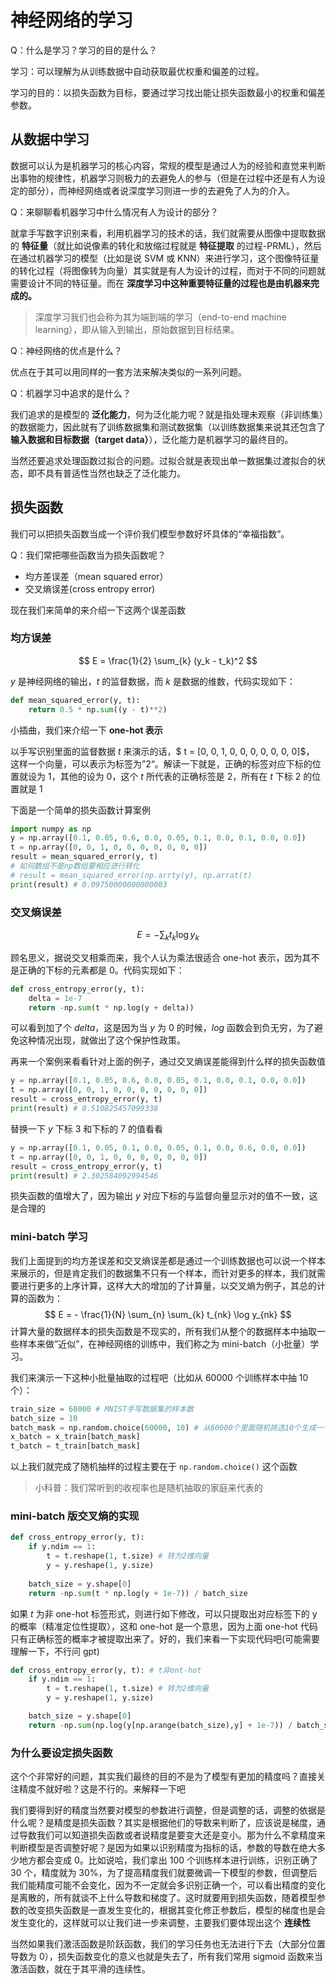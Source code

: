 # 神经网络的学习

Q：什么是学习？学习的目的是什么？

学习：可以理解为从训练数据中自动获取最优权重和偏差的过程。

学习的目的：以损失函数为目标，要通过学习找出能让损失函数最小的权重和偏差参数。

## 从数据中学习

数据可以认为是机器学习的核心内容，常规的模型是通过人为的经验和直觉来判断出事物的规律性，机器学习则极力的去避免人的参与（但是在过程中还是有人为设定的部分），而神经网络或者说深度学习则进一步的去避免了人为的介入。

Q：来聊聊看机器学习中什么情况有人为设计的部分？

就拿手写数字识别来看，利用机器学习的技术的话，我们就需要从图像中提取数据的 **特征量**（就比如说像素的转化和放缩过程就是 **特征提取** 的过程-PRML），然后在通过机器学习的模型（比如是说 SVM 或 KNN）来进行学习，这个图像特征量的转化过程（将图像转为向量）其实就是有人为设计的过程，而对于不同的问题就需要设计不同的特征量。而在 **深度学习中这种重要特征量的过程也是由机器来完成的。**

> 深度学习我们也会称为其为端到端的学习（end-to-end machine learning），即从输入到输出，原始数据到目标结果。

Q：神经网络的优点是什么？

优点在于其可以用同样的一套方法来解决类似的一系列问题。

Q：机器学习中追求的是什么？

我们追求的是模型的 **泛化能力**，何为泛化能力呢？就是指处理未观察（非训练集）的数据能力，因此就有了训练数据集和测试数据集（以训练数据集来说其还包含了 **输入数据和目标数据（target data）**），泛化能力是机器学习的最终目的。

当然还要追求处理函数过拟合的问题。过拟合就是表现出单一数据集过渡拟合的状态，即不具有普适性当然也缺乏了泛化能力。

## 损失函数

我们可以把损失函数当成一个评价我们模型参数好坏具体的“幸福指数”。

Q：我们常把哪些函数当为损失函数呢？

- 均方差误差（mean squared error）
- 交叉熵误差(cross entropy error)

现在我们来简单的来介绍一下这两个误差函数

### 均方误差

$$
E = \frac{1}{2} \sum_{k} (y_k - t_k)^2
$$

$y$ 是神经网络的输出，$t$ 的监督数据，而 $k$ 是数据的维数，代码实现如下：

```python
def mean_squared_error(y, t):
    return 0.5 * np.sum((y - t)**2)
```

小插曲，我们来介绍一下 **one-hot 表示**

以手写识别里面的监督数据 $t$ 来演示的话，$ t = [0, 0, 1, 0, 0, 0, 0, 0, 0, 0]$， 这样一个向量，可以表示为标签为”2“。解读一下就是，正确的标签对应下标的位置就设为 1，其他的设为 0，这个 $t$ 所代表的正确标签是 2，所有在 $t$ 下标 2 的位置就是 1

下面是一个简单的损失函数计算案例

```python
import numpy as np
y = np.array([0.1, 0.05, 0.6, 0.0, 0.05, 0.1, 0.0, 0.1, 0.0, 0.0])
t = np.array([0, 0, 1, 0, 0, 0, 0, 0, 0, 0])
result = mean_squared_error(y, t)
# 如何数组不是np数组要相应进行转化
# result = mean_squared_error(np.arrty(y), np.arrat(t)
print(result) # 0.09750000000000003
```

### 交叉熵误差

$$
E = - \sum_{k} t_k \log y_k
$$

顾名思义，据说交叉相乘而来，我个人认为乘法很适合 one-hot 表示，因为其不是正确的下标的元素都是 0。代码实现如下：

```python
def cross_entropy_error(y, t):
	delta = 1e-7
    return -np.sum(t * np.log(y + delta))
```

可以看到加了个 $delta$，这是因为当 $y$ 为 0 的时候，$log$ 函数会到负无穷，为了避免这种情况出现，就做出了这个保护性政策。

再来一个案例来看看针对上面的例子，通过交叉熵误差能得到什么样的损失函数值

```python
y = np.array([0.1, 0.05, 0.6, 0.0, 0.05, 0.1, 0.0, 0.1, 0.0, 0.0])
t = np.array([0, 0, 1, 0, 0, 0, 0, 0, 0, 0])
result = cross_entropy_error(y, t)
print(result) # 0.510825457099338
```

替换一下 $y$ 下标 3 和下标的 7 的值看看

```python
y = np.array([0.1, 0.05, 0.1, 0.0, 0.05, 0.1, 0.0, 0.6, 0.0, 0.0])
t = np.array([0, 0, 1, 0, 0, 0, 0, 0, 0, 0])
result = cross_entropy_error(y, t)
print(result) # 2.302584092994546
```

损失函数的值增大了，因为输出 $y$ 对应下标的与监督向量显示对的值不一致，这是合理的

### mini-batch 学习

我们上面提到的均方差误差和交叉熵误差都是通过一个训练数据也可以说一个样本来展示的，但是肯定我们的数据集不只有一个样本，而针对更多的样本，我们就需要进行更多的上序计算，这样大大的增加的了计算量，以交叉熵为例子，其总的计算的函数为：
$$
E = - \frac{1}{N} \sum_{n} \sum_{k} t_{nk} \log y_{nk}
$$
计算大量的数据样本的损失函数是不现实的，所有我们从整个的数据样本中抽取一些样本来做”近似”，在神经网络的训练中，我们称之为 mini-batch（小批量）学习。

我们来演示一下这种小批量抽取的过程吧（比如从 60000 个训练样本中抽 10 个）：

```python
train_size = 60000 # MNIST手写数据集的样本数
batch_size = 10
batch_mask = np.random.choice(60000, 10) # 从60000个里面随机挑选10个生成一个数组
x_batch = x_train[batch_mask]
t_batch = t_train[batch_mask]
```

以上我们就完成了随机抽样的过程主要在于 `np.random.choice()` 这个函数

> 小科普：我们常听到的收视率也是随机抽取的家庭来代表的

### mini-batch 版交叉熵的实现

```python
def cross_entropy_error(y, t):
    if y.ndim == 1:
        t = t.reshape(1, t.size) # 转为2维向量
        y = y.reshape(1, y.size)
	
    batch_size = y.shape[0]
    return -np.sum(t * np.log(y + 1e-7)) / batch_size
```

如果 $t$ 为非 one-hot 标签形式，则进行如下修改，可以只提取出对应标签下的 y 的概率（精准定位性提取），这和 one-hot 是一个意思，因为上面 one-hot 代码只有正确标签的概率才被提取出来了。好的，我们来看一下实现代码吧(可能需要理解一下，不行问 gpt)

```python
def cross_entropy_error(y, t): # t非ont-hot
    if y.ndim == 1:
        t = t.reshape(1, t.size) # 转为2维向量
        y = y.reshape(1, y.size)

	batch_size = y.shape[0]
    return -np.sum(np.log(y[np.arange(batch_size),y] + 1e-7)) / batch_size
```

### 为什么要设定损失函数

这个个非常好的问题，其实我们最终的目的不是为了模型有更加的精度吗？直接关注精度不就好啦？这是不行的。来解释一下吧

我们要得到好的精度当然要对模型的参数进行调整，但是调整的话，调整的依据是什么呢？是精度是损失函数？其实是根据他们的导数来判断了，应该说是梯度，通过导数我们可以知道损失函数或者说精度是要变大还是变小。那为什么不拿精度来判断模型是否调整好呢？是因为如果以识别精度为指标的话，参数的导数在绝大多少地方都会变成 0。比如说哈，我们拿出 100 个训练样本进行训练，识别正确了 30 个，精度就为 30%，为了提高精度我们就要微调一下模型的参数，但调整后我们能精度可能不会变化，因为不一定就会多识别正确一个，可以看出精度的变化是离散的，所有就谈不上什么导数和梯度了。这时就要用到损失函数，随着模型参数的改变损失函数是一直发生变化的，根据其变化修正参数后，模型的梯度也是会发生变化的，这样就可以让我们进一步来调整，主要我们要体现出这个 **连续性**

当然如果我们激活函数是阶跃函数，我们的学习任务也无法进行下去（大部分位置导数为 0），损失函数变化的意义也就是失去了，所有我们常用 sigmoid 函数来当激活函数，就在于其平滑的连续性。






